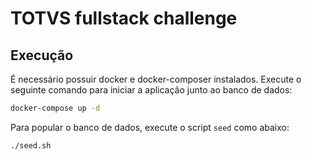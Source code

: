 # TOTVS fullstack challenge

## Execução

É necessário possuir docker e docker-composer instalados. Execute o seguinte comando para iniciar a aplicação junto ao banco de dados:

```sh
docker-compose up -d
```

Para popular o banco de dados, execute o script `seed` como abaixo:

```sh
./seed.sh
```

